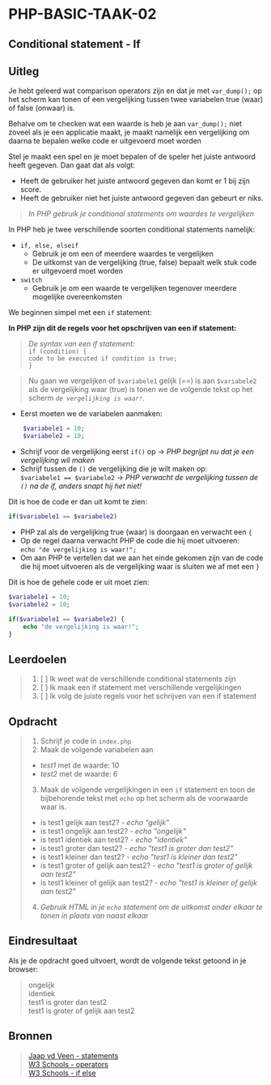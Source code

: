 # PHP-BASIC-TAAK-02
## Conditional statement - If
## Uitleg
Je hebt geleerd wat comparison operators zijn en dat je met `var_dump();` op het scherm kan tonen of een vergelijking tussen twee variabelen true (waar) of false (onwaar) is.
>
Behalve om te checken wat een waarde is heb je aan `var_dump();` niet zoveel als je een applicatie maakt, je maakt namelijk een vergelijking om daarna te bepalen welke code er uitgevoerd moet worden
>
Stel je maakt een spel en je moet bepalen of de speler het juiste antwoord heeft gegeven. Dan gaat dat als volgt:  
* Heeft de gebruiker het juiste antwoord gegeven dan komt er 1 bij zijn score.
* Heeft de gebruiker niet het juiste antwoord gegeven dan gebeurt er niks.
>
>_In PHP gebruik je conditional statements om waardes te vergelijken_  
>
In PHP heb je twee verschillende soorten conditional statements namelijk:
* `if, else, elseif`  
  * Gebruik je om een of meerdere waardes te vergelijken 
  * De uitkomst van de vergelijking (true, false) bepaalt welk stuk code er uitgevoerd moet worden
* `switch`  
  * Gebruik je om een waarde te vergelijken tegenover meerdere mogelijke overeenkomsten

We beginnen simpel met een `if` statement:   

**In PHP zijn dit de regels voor het opschrijven van een if statement:** 
>_De syntax van een if statement:_  
>`if (condition) {`  
  >`code to be executed if condition is true;`  
>`}`
 
>Nu gaan we vergelijken of `$variabele1` gelijk (==) is aan `$variabele2` als de vergelijking waar (true) is tonen we de volgende tekst op het scherm _`de vergelijking is waar!`_.
* Eerst moeten we de variabelen aanmaken:
```php
    $variabele1 = 10;
    $variabele2 = 10;
``` 
* Schrijf voor de vergelijking eerst `if()` op -> _PHP begrijpt nu dat je een vergelijking wil maken_
* Schrijf tussen de `()` de vergelijking die je wilt maken op:  
`$variabele1 == $variabele2` -> _PHP verwacht de vergelijking tussen de `()` na de if, anders snapt hij het niet!_  
>
Dit is hoe de code er dan uit komt te zien:
```php
if($variabele1 == $variabele2)
```
* PHP zal als de vergelijking true (waar) is doorgaan en verwacht een `{`
* Op de regel daarna verwacht PHP de code die hij moet uitvoeren:  
`echo "de vergelijking is waar!";`
* Om aan PHP te vertellen dat we aan het einde gekomen zijn van de code die hij moet uitvoeren als de vergelijking waar is sluiten we af met een `}`  
>
Dit is hoe de gehele code er uit moet zien:
```php
$variabele1 = 10;
$variabele2 = 10;

if($variabele1 == $variabele2) {
    echo "de vergelijking is waar!";
}
```
## Leerdoelen
>1. [ ] Ik weet wat de verschillende conditional statements zijn
>2. [ ] Ik maak een if statement met verschillende vergelijkingen
>3. [ ] Ik volg de juiste regels voor het schrijven van een if statement

## Opdracht

>1. Schrijf je code in `index.php`
>2. Maak de volgende variabelen aan  
>* _test1_ met de waarde: 10
>* _test2_ met de waarde: 6
>3. Maak de volgende vergelijkingen in een `if` statement en toon de bijbehorende tekst met `echo` op het scherm als de voorwaarde waar is.
>* is test1 gelijk aan test2?  - _echo "gelijk"_
>* is test1 ongelijk aan test2? - _echo "ongelijk"_
>* is test1 identiek aan test2? - _echo "identiek"_
>* is test1 groter dan test2? - _echo "test1 is groter dan test2"_
>* is test1 kleiner dan test2? - _echo "test1 is kleiner dan test2"_
>* is test1 groter of gelijk aan test2? - _echo "test1 is groter of gelijk aan test2"_
>* is test1 kleiner of gelijk aan test2? - _echo "test1 is kleiner of gelijk aan test2"_
>4. _Gebruik HTML in je `echo` statement om de uitkomst onder elkaar te tonen in plaats van naast elkaar_


## Eindresultaat
Als je de opdracht goed uitvoert, wordt de volgende tekst getoond in je browser: 
>ongelijk  
>identiek  
>test1 is groter dan test2  
>test1 is groter of gelijk aan test2  

## Bronnen
>[Jaap vd Veen - statements](https://phpbasis.jaapvdveen.nl/basiscursus-php/les-2-inleiding-statements/)  
>[W3 Schools - operators](https://www.w3schools.com/php/php_operators.asp)  
>[W3 Schools - if else](https://www.w3schools.com/php/php_if_else.asp)
